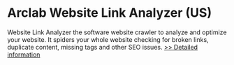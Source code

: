 # Arclab Website Link Analyzer (US)
Website Link Analyzer the software website crawler to analyze and optimize your website. It spiders your whole website checking for broken links, duplicate content, missing tags and other SEO issues.
[>> Detailed information](https://secure.shareit.com/shareit/product.html?productid=300661620&affiliateid=200057808)